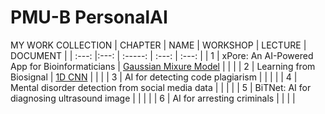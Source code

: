 # PMU-B PersonalAI

MY WORK COLLECTION
| CHAPTER | NAME                                            | WORKSHOP | LECTURE | DOCUMENT |
| :---: |:---:                                              | :-----:   |  :---:  |   :---:  |
| 1     |  xPore: An AI-Powered App for Bioinformaticians   | [Gaussian Mixure Model](https://github.com/pjngth998/PMU-B-PersonalAI/blob/main/GMM_S0504.ipynb)          |         |          |
| 2     |  Learning from Biosignal                          |  [1D CNN](https://github.com/pjngth998/PMU-B-PersonalAI/blob/main/model_S0504.py)         |         |          |
| 3     |  AI for detecting code plagiarism                 |           |         |          |
| 4     |  Mental disorder detection from social media data |           |         |          |
| 5     |  BiTNet: AI for diagnosing ultrasound image       |           |         |          |
| 6     |  AI for arresting criminals                       |           |         |          |

